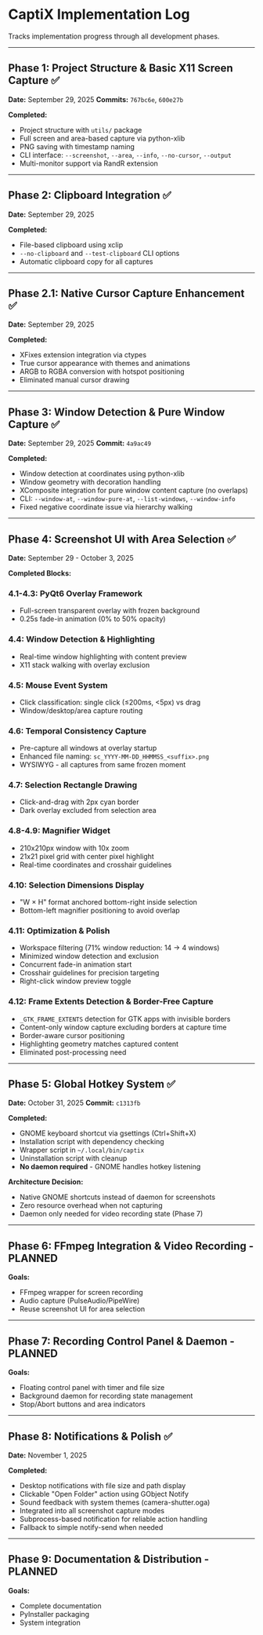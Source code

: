 # CaptiX Implementation Log

Tracks implementation progress through all development phases.

---

## Phase 1: Project Structure & Basic X11 Screen Capture ✅

**Date:** September 29, 2025
**Commits:** `767bc6e`, `600e27b`

**Completed:**
- Project structure with `utils/` package
- Full screen and area-based capture via python-xlib
- PNG saving with timestamp naming
- CLI interface: `--screenshot`, `--area`, `--info`, `--no-cursor`, `--output`
- Multi-monitor support via RandR extension

---

## Phase 2: Clipboard Integration ✅

**Date:** September 29, 2025

**Completed:**
- File-based clipboard using xclip
- `--no-clipboard` and `--test-clipboard` CLI options
- Automatic clipboard copy for all captures

---

## Phase 2.1: Native Cursor Capture Enhancement ✅

**Date:** September 29, 2025

**Completed:**
- XFixes extension integration via ctypes
- True cursor appearance with themes and animations
- ARGB to RGBA conversion with hotspot positioning
- Eliminated manual cursor drawing

---

## Phase 3: Window Detection & Pure Window Capture ✅

**Date:** September 29, 2025
**Commit:** `4a9ac49`

**Completed:**
- Window detection at coordinates using python-xlib
- Window geometry with decoration handling
- XComposite integration for pure window content capture (no overlaps)
- CLI: `--window-at`, `--window-pure-at`, `--list-windows`, `--window-info`
- Fixed negative coordinate issue via hierarchy walking

---

## Phase 4: Screenshot UI with Area Selection ✅

**Date:** September 29 - October 3, 2025

**Completed Blocks:**

### 4.1-4.3: PyQt6 Overlay Framework
- Full-screen transparent overlay with frozen background
- 0.25s fade-in animation (0% to 50% opacity)

### 4.4: Window Detection & Highlighting
- Real-time window highlighting with content preview
- X11 stack walking with overlay exclusion

### 4.5: Mouse Event System
- Click classification: single click (≤200ms, <5px) vs drag
- Window/desktop/area capture routing

### 4.6: Temporal Consistency Capture
- Pre-capture all windows at overlay startup
- Enhanced file naming: `sc_YYYY-MM-DD_HHMMSS_<suffix>.png`
- WYSIWYG - all captures from same frozen moment

### 4.7: Selection Rectangle Drawing
- Click-and-drag with 2px cyan border
- Dark overlay excluded from selection area

### 4.8-4.9: Magnifier Widget
- 210x210px window with 10x zoom
- 21x21 pixel grid with center pixel highlight
- Real-time coordinates and crosshair guidelines

### 4.10: Selection Dimensions Display
- "W × H" format anchored bottom-right inside selection
- Bottom-left magnifier positioning to avoid overlap

### 4.11: Optimization & Polish
- Workspace filtering (71% window reduction: 14 → 4 windows)
- Minimized window detection and exclusion
- Concurrent fade-in animation start
- Crosshair guidelines for precision targeting
- Right-click window preview toggle

### 4.12: Frame Extents Detection & Border-Free Capture
- `_GTK_FRAME_EXTENTS` detection for GTK apps with invisible borders
- Content-only window capture excluding borders at capture time
- Border-aware cursor positioning
- Highlighting geometry matches captured content
- Eliminated post-processing need

---

## Phase 5: Global Hotkey System ✅

**Date:** October 31, 2025
**Commit:** `c1313fb`

**Completed:**
- GNOME keyboard shortcut via gsettings (Ctrl+Shift+X)
- Installation script with dependency checking
- Wrapper script in `~/.local/bin/captix`
- Uninstallation script with cleanup
- **No daemon required** - GNOME handles hotkey listening

**Architecture Decision:**
- Native GNOME shortcuts instead of daemon for screenshots
- Zero resource overhead when not capturing
- Daemon only needed for video recording state (Phase 7)

---

## Phase 6: FFmpeg Integration & Video Recording - PLANNED

**Goals:**
- FFmpeg wrapper for screen recording
- Audio capture (PulseAudio/PipeWire)
- Reuse screenshot UI for area selection

---

## Phase 7: Recording Control Panel & Daemon - PLANNED

**Goals:**
- Floating control panel with timer and file size
- Background daemon for recording state management
- Stop/Abort buttons and area indicators

---

## Phase 8: Notifications & Polish ✅

**Date:** November 1, 2025

**Completed:**
- Desktop notifications with file size and path display
- Clickable "Open Folder" action using GObject Notify
- Sound feedback with system themes (camera-shutter.oga)
- Integrated into all screenshot capture modes
- Subprocess-based notification for reliable action handling
- Fallback to simple notify-send when needed

---

## Phase 9: Documentation & Distribution - PLANNED

**Goals:**
- Complete documentation
- PyInstaller packaging
- System integration
